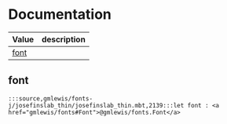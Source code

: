 # Documentation
|Value|description|
|---|---|
|[font](#font)||

## font

```moonbit
:::source,gmlewis/fonts-j/josefinslab_thin/josefinslab_thin.mbt,2139:::let font : <a href="gmlewis/fonts#Font">@gmlewis/fonts.Font</a>
```

